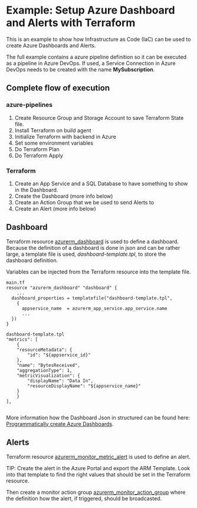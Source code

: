 # Example: Setup Azure Dashboard and Alerts with Terraform
This is an example to show how Infrastructure as Code (IaC) can be used to create Azure Dashboards and Alerts.

The full example contains a azure pipeline definition so it can be executed as a pipeline in Azure DevOps. If used, a Service Connection in Azure DevOps needs to be created with the name **MySubscription**.

## Complete flow of execution
### azure-pipelines
1. Create Resource Group and Storage Account to save Terraform State file.
2. Install Terraform on build agent
3. Initialize Terraform with backend in Azure
4. Set some environment variables
5. Do Terraform Plan
6. Do Terraform Apply

### Terraform
1. Create an App Service and a SQL Database to have something to show in the Dashboard.
2. Create the Dashboard (more info below)
3. Create an Action Group that we be used to send Alerts to
4. Create an Alert (more info below)

## Dashboard
Terraform resource [azurerm_dashboard](https://www.terraform.io/docs/providers/azurerm/r/dashboard.html) is used to define a dashboard. Because the definition of a dashboard is done in json and can be rather large, a template file is used, *dashboard-template.tpl*, to store the dashboard definition.

Variables can be injected from the Terraform resource into the template file.
```
main.tf
resource "azurerm_dashboard" "dashboard" {
    ...
  dashboard_properties = templatefile("dashboard-template.tpl",
    {
      appservice_name  = azurerm_app_service.app_service.name
      ...
  })
}

dashboard-template.tpl
"metrics": [
    {
    "resourceMetadata": {
        "id": "${appservice_id}"
    },
    "name": "BytesReceived",
    "aggregationType": 1,
    "metricVisualization": {
        "displayName": "Data In",
        "resourceDisplayName": "${appservice_name}"
    }
    }
],
       
```
More information how the Dashboard Json in structured can be found here: [Programmatically create Azure Dashboards](https://docs.microsoft.com/en-us/azure/azure-portal/azure-portal-dashboards-create-programmatically).


## Alerts
Terraform resource [azurerm_monitor_metric_alert](https://www.terraform.io/docs/providers/azurerm/r/monitor_metric_alert.html) is used to define an alert.

TIP: Create the alert in the Azure Portal and export the ARM Template. Look into that template to find the right values that should be set in the Terraform resource.

Then create a monitor action group [azurerm_monitor_action_group](https://www.terraform.io/docs/providers/azurerm/r/monitor_action_group.html) where the definition how the alert, if triggered, should be broadcasted.
